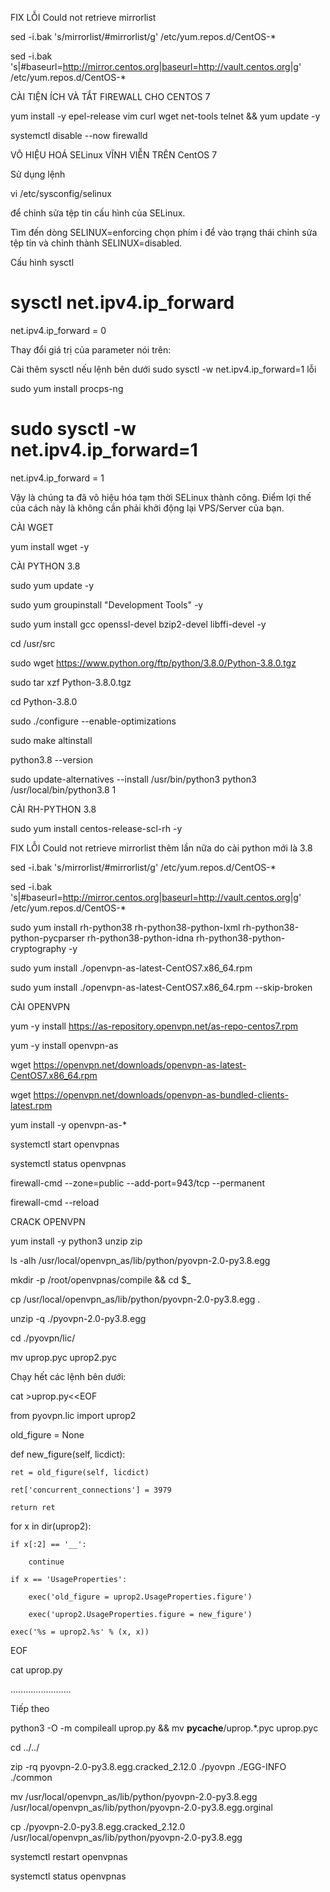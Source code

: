 FIX LỖI Could not retrieve mirrorlist

sed -i.bak 's/mirrorlist/#mirrorlist/g' /etc/yum.repos.d/CentOS-*

sed -i.bak 's|#baseurl=http://mirror.centos.org|baseurl=http://vault.centos.org|g' /etc/yum.repos.d/CentOS-*

CÀI TIỆN ÍCH VÀ TẮT FIREWALL CHO CENTOS 7

yum install -y epel-release vim curl wget net-tools telnet && yum update -y

systemctl disable --now firewalld

VÔ HIỆU HOÁ SELinux VĨNH VIỄN TRÊN CentOS 7

Sử dụng lệnh 

vi /etc/sysconfig/selinux

để chỉnh sửa tệp tin cấu hình của SELinux.

Tìm đến dòng SELINUX=enforcing chọn phím i để vào trạng thái chỉnh sửa tệp tin và chỉnh thành SELINUX=disabled.

Cấu hình sysctl

# sysctl net.ipv4.ip_forward

net.ipv4.ip_forward = 0

Thay đổi giá trị của parameter nói trên:

Cài thêm sysctl nếu lệnh bên dưới sudo sysctl -w net.ipv4.ip_forward=1 lỗi

sudo yum install procps-ng

# sudo sysctl -w net.ipv4.ip_forward=1

net.ipv4.ip_forward = 1

Vậy là chúng ta đã vô hiệu hóa tạm thời SELinux thành công. Điểm lợi thế của cách này là không cần phải khởi động lại VPS/Server của bạn.

CÀI WGET

yum install wget -y

CÀI PYTHON 3.8

sudo yum update -y

sudo yum groupinstall "Development Tools" -y

sudo yum install gcc openssl-devel bzip2-devel libffi-devel -y

cd /usr/src

sudo wget https://www.python.org/ftp/python/3.8.0/Python-3.8.0.tgz

sudo tar xzf Python-3.8.0.tgz

cd Python-3.8.0

sudo ./configure --enable-optimizations

sudo make altinstall

python3.8 --version

sudo update-alternatives --install /usr/bin/python3 python3 /usr/local/bin/python3.8 1

CÀI RH-PYTHON 3.8

sudo yum install centos-release-scl-rh -y

FIX LỖI Could not retrieve mirrorlist thêm lần nữa do cài python mới là 3.8

sed -i.bak 's/mirrorlist/#mirrorlist/g' /etc/yum.repos.d/CentOS-*

sed -i.bak 's|#baseurl=http://mirror.centos.org|baseurl=http://vault.centos.org|g' /etc/yum.repos.d/CentOS-*

sudo yum install rh-python38 rh-python38-python-lxml rh-python38-python-pycparser rh-python38-python-idna rh-python38-python-cryptography -y

sudo yum install ./openvpn-as-latest-CentOS7.x86_64.rpm

sudo yum install ./openvpn-as-latest-CentOS7.x86_64.rpm --skip-broken

CÀI OPENVPN

yum -y install https://as-repository.openvpn.net/as-repo-centos7.rpm

yum -y install openvpn-as

wget https://openvpn.net/downloads/openvpn-as-latest-CentOS7.x86_64.rpm

wget https://openvpn.net/downloads/openvpn-as-bundled-clients-latest.rpm

yum install -y openvpn-as-*

systemctl start openvpnas

systemctl status openvpnas

firewall-cmd --zone=public --add-port=943/tcp --permanent

firewall-cmd --reload

CRACK OPENVPN

yum install -y python3 unzip zip

ls -alh /usr/local/openvpn_as/lib/python/pyovpn-2.0-py3.8.egg

mkdir -p /root/openvpnas/compile && cd $_

cp /usr/local/openvpn_as/lib/python/pyovpn-2.0-py3.8.egg .

unzip -q ./pyovpn-2.0-py3.8.egg

cd ./pyovpn/lic/

mv uprop.pyc uprop2.pyc

Chạy hết các lệnh bên dưới:

cat >uprop.py<<EOF

from pyovpn.lic import uprop2

old_figure = None

def new_figure(self, licdict):

    ret = old_figure(self, licdict)
    
    ret['concurrent_connections'] = 3979
    
    return ret

for x in dir(uprop2):

    if x[:2] == '__':
    
        continue
        
    if x == 'UsageProperties':
    
        exec('old_figure = uprop2.UsageProperties.figure')
        
        exec('uprop2.UsageProperties.figure = new_figure')
        
    exec('%s = uprop2.%s' % (x, x))
    
EOF

cat uprop.py

........................

Tiếp theo

python3 -O -m compileall uprop.py && mv __pycache__/uprop.*.pyc uprop.pyc

cd ../../

zip -rq pyovpn-2.0-py3.8.egg.cracked_2.12.0 ./pyovpn ./EGG-INFO ./common

mv /usr/local/openvpn_as/lib/python/pyovpn-2.0-py3.8.egg /usr/local/openvpn_as/lib/python/pyovpn-2.0-py3.8.egg.orginal

cp ./pyovpn-2.0-py3.8.egg.cracked_2.12.0 /usr/local/openvpn_as/lib/python/pyovpn-2.0-py3.8.egg

systemctl restart openvpnas

systemctl status openvpnas
